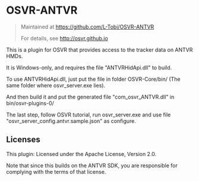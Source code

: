 # OSVR-ANTVR 
> Maintained at <https://github.com/L-Tobi/OSVR-ANTVR>
>
> For details, see <http://osvr.github.io>

This is a plugin for OSVR that provides access to the tracker data on ANTVR HMDs.

It is Windows-only, and requires the file "ANTVRHidApi.dll" to build.

To use ANTVRHidApi.dll, just put the file in folder OSVR-Core/bin/ (The same folder where osvr_server.exe lies).

And then build it and put the generated file "com_osvr_ANTVR.dll" in bin/osvr-plugins-0/

The last step, follow OSVR tutorial, run osvr_server.exe and use file "osvr_server_config.antvr.sample.json" as configure.


## Licenses
This plugin: Licensed under the Apache License, Version 2.0.

Note that since this builds on the ANTVR SDK, you are responsible for complying with the terms of that license.

